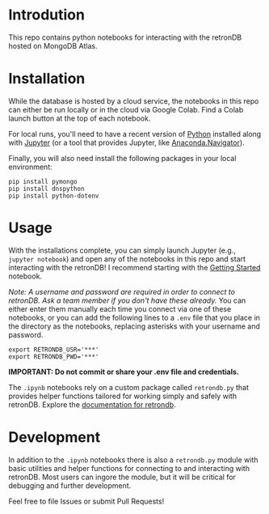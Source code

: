 # Introdution
This repo contains python notebooks for interacting with the retronDB hosted on MongoDB Atlas.


# Installation
While the database is hosted by a cloud service, the notebooks in this repo can either be run locally or in the cloud via Google Colab. Find a Colab launch button at the top of each notebook.

For local runs, you'll need to have a recent version of [Python](https://www.python.org/downloads/) installed along with [Jupyter](https://jupyter.org/install) (or a tool that provides Jupyter, like [Anaconda.Navigator](https://anaconda.org/anaconda/anaconda-navigator)). 

Finally, you will also need install the following packages in your local environment:
```
pip install pymongo
pip install dnspython
pip install python-dotenv
```

# Usage
With the installations complete, you can simply launch Jupyter (e.g., `jupyter notebook`) and open any of the notebooks in this repo and start interacting with the retronDB!  I recommend starting with the [Getting Started](getting-started.ipynb) notebook.

_Note: A username and password are required in order to connect to retronDB. Ask a team member if you don't have these already._ You can either enter them manually each time you connect via one of these notebooks, or you can add the following lines to a `.env` file that you place in the directory as the notebooks, replacing asterisks with your username and password. 
```
export RETRONDB_USR='***'
export RETRONDB_PWD='***'
```

__IMPORTANT: Do not commit or share your .env file and credentials.__

The `.ipynb` notebooks rely on a custom package called `retrondb.py` that provides helper functions tailored for working simply and safely with retronDB. Explore the [documentation for retrondb](https://alexanderpico.github.io/retrondb-notebooks/retrondb.html).


# Development
In addition to the `.ipynb` notebooks there is also a `retrondb.py` module with basic utilities and helper functions for connecting to and interacting with retronDB.  Most users can ingore the module, but it will be critical for debugging and further development.

Feel free to file Issues or submit Pull Requests!
